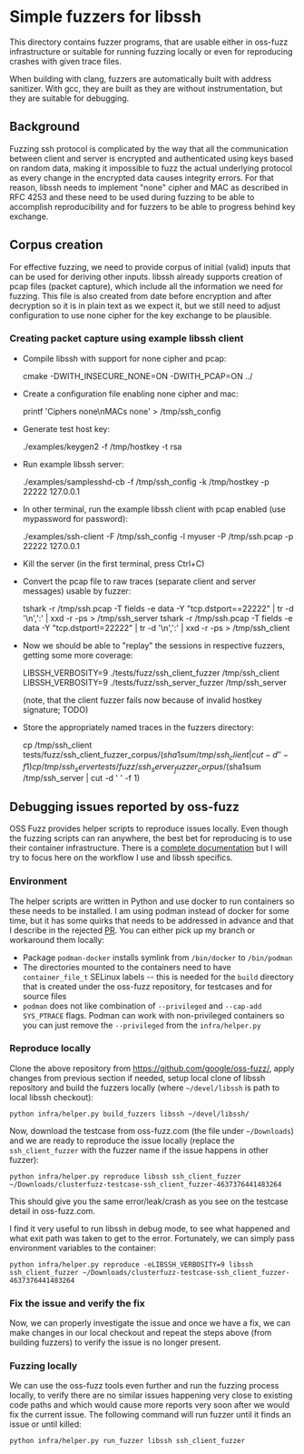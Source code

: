# Simple fuzzers for libssh

This directory contains fuzzer programs, that are usable either in
oss-fuzz infrastructure or suitable for running fuzzing locally or
even for reproducing crashes with given trace files.

When building with clang, fuzzers are automatically built with address
sanitizer. With gcc, they are built as they are without instrumentation,
but they are suitable for debugging.

## Background

Fuzzing ssh protocol is complicated by the way that all the communication
between client and server is encrypted and authenticated using keys based
on random data, making it impossible to fuzz the actual underlying protocol
as every change in the encrypted data causes integrity errors. For that reason,
libssh needs to implement "none" cipher and MAC as described in RFC 4253
and these need to be used during fuzzing to be able to accomplish
reproducibility and for fuzzers to be able to progress behind key exchange.

## Corpus creation

For effective fuzzing, we need to provide corpus of initial (valid) inputs that
can be used for deriving other inputs. libssh already supports creation of pcap
files (packet capture), which include all the information we need for fuzzing.
This file is also created from date before encryption and after decryption so
it is in plain text as we expect it, but we still need to adjust configuration
to use none cipher for the key exchange to be plausible.

### Creating packet capture using example libssh client

 * Compile libssh with support for none cipher and pcap:

    cmake -DWITH_INSECURE_NONE=ON -DWITH_PCAP=ON ../

 * Create a configuration file enabling none cipher and mac:

    printf 'Ciphers none\nMACs none' > /tmp/ssh_config

 * Generate test host key:

    ./examples/keygen2 -f /tmp/hostkey -t rsa

 * Run example libssh server:

    ./examples/samplesshd-cb -f /tmp/ssh_config -k /tmp/hostkey -p 22222 127.0.0.1

 * In other terminal, run the example libssh client with pcap enabled (use mypassword for password):

    ./examples/ssh-client -F /tmp/ssh_config -l myuser -P /tmp/ssh.pcap -p 22222 127.0.0.1

 * Kill the server (in the first terminal, press Ctrl+C)

 * Convert the pcap file to raw traces (separate client and server messages) usable by fuzzer:

    tshark -r /tmp/ssh.pcap -T fields -e data -Y "tcp.dstport==22222" | tr -d '\n',':' | xxd -r -ps > /tmp/ssh_server
    tshark -r /tmp/ssh.pcap -T fields -e data -Y "tcp.dstport!=22222" | tr -d '\n',':' | xxd -r -ps > /tmp/ssh_client

 * Now we should be able to "replay" the sessions in respective fuzzers, getting some more coverage:

    LIBSSH_VERBOSITY=9 ./tests/fuzz/ssh_client_fuzzer /tmp/ssh_client
    LIBSSH_VERBOSITY=9 ./tests/fuzz/ssh_server_fuzzer /tmp/ssh_server

   (note, that the client fuzzer fails now because of invalid hostkey signature; TODO)

 * Store the appropriately named traces in the fuzzers directory:

    cp /tmp/ssh_client tests/fuzz/ssh_client_fuzzer_corpus/$(sha1sum /tmp/ssh_client | cut -d ' ' -f 1)
    cp /tmp/ssh_server tests/fuzz/ssh_server_fuzzer_corpus/$(sha1sum /tmp/ssh_server | cut -d ' ' -f 1)

## Debugging issues reported by oss-fuzz

OSS Fuzz provides helper scripts to reproduce issues locally. Even though the
fuzzing scripts can ran anywhere, the best bet for reproducing is to use
their container infrastructure. There is a
[complete documentation](https://google.github.io/oss-fuzz/advanced-topics/reproducing/)
but I will try to focus here on the workflow I use and libssh specifics.

### Environment

The helper scripts are written in Python and use docker to run containers
so these needs to be installed. I am using podman instead of docker for
some time, but it has some quirks that needs to be addressed in advance
and that I describe in the rejected [PR](https://github.com/google/oss-fuzz/pull/4774).
You can either pick up my branch or workaround them locally:

 * Package `podman-docker` installs symlink from `/bin/docker` to `/bin/podman`
 * The directories mounted to the containers need to have `container_file_t`
   SELinux labels -- this is needed for the `build` directory that is created
   under the oss-fuzz repository, for testcases and for source files
 * `podman` does not like combination of `--privileged` and
   `--cap-add SYS_PTRACE` flags. Podman can work with non-privileged containers
   so you can just remove the `--privileged` from the `infra/helper.py`

### Reproduce locally

Clone the above repository from https://github.com/google/oss-fuzz/, apply
changes from previous section if needed, setup local clone of libssh repository
and build the fuzzers locally (where `~/devel/libssh` is path to local libssh
checkout):

    python infra/helper.py build_fuzzers libssh ~/devel/libssh/

Now, download the testcase from oss-fuzz.com (the file under `~/Downloads`)
and we are ready to reproduce the issue locally (replace the `ssh_client_fuzzer`
with the fuzzer name if the issue happens in other fuzzer):

    python infra/helper.py reproduce libssh ssh_client_fuzzer ~/Downloads/clusterfuzz-testcase-ssh_client_fuzzer-4637376441483264

This should give you the same error/leak/crash as you see on the testcase
detail in oss-fuzz.com.

I find it very useful to run libssh in debug mode, to see what happened and
what exit path was taken to get to the error. Fortunately, we can simply
pass environment variables to the container:

    python infra/helper.py reproduce -eLIBSSH_VERBOSITY=9 libssh ssh_client_fuzzer ~/Downloads/clusterfuzz-testcase-ssh_client_fuzzer-4637376441483264

### Fix the issue and verify the fix

Now, we can properly investigate the issue and once we have a fix, we can
make changes in our local checkout and repeat the steps above (from building
fuzzers) to verify the issue is no longer present.

### Fuzzing locally

We can use the oss-fuzz tools even further and run the fuzzing process
locally, to verify there are no similar issues happening very close to
existing code paths and which would cause more reports very soon after
we would fix the current issue. The following command will run fuzzer
until it finds an issue or until killed:

    python infra/helper.py run_fuzzer libssh ssh_client_fuzzer
